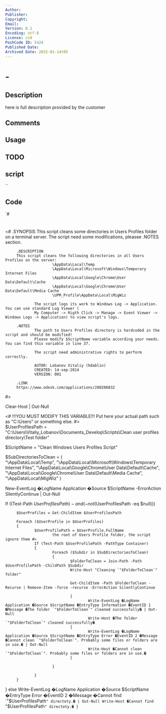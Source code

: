 ```yaml
---
Author: 
Publisher: 
Copyright: 
Email: 
Version: 0.1
Encoding: utf-8
License: cc0
PoshCode ID: 5424
Published Date: 
Archived Date: 2015-01-14t05
---
```


#  - 

## Description

here is full description provided by the customer

## Comments



## Usage



## TODO



## script

``

## Code

`#
 #
 <#
         .SYNOPSIS
         This script cleans some directories in Users Profiles folder on a terminal server.
                 The script need some modifications, pleasee .NOTES section.
                
         .DESCRIPTION
         This script cleans the following directories in all Users Profiles on the server:
                         \AppData\Local\Temp
                         \AppData\Local\Microsoft\Windows\Temporary Internet Files
                         \AppData\Local\Google\Chrome\User Data\Default\Cache
                         \AppData\Local\Google\Chrome\User Data\Default\Media Cache
                         \UPM_Profile\AppData\Local\MigWiz
                
                 The script logs its work to Windows Log -> Application. You can use standard Log Viewer (
                 My Computer -> Rigth Click -> Manage -> Event Viewer -> Windows Logs -> Application) to view script's logs.
                
         .NOTES
                 The path to Users Profiles directory is hardcoded in the script and should be modified!
                 Please modify $ScriptName variable according your needs. You can find this variable in line 37.
                
                 The script need administrative rights to perform correctly.
                
                 AUTOR: Lobanov Vitaliy (hdablin)
                 CREATED: 14-sep-2014
                 VERSION: 001
        
         .LINK  
         https://www.odesk.com/applications/280206832
 #>
  
 Clear-Host | Out-Null
  
 <#
         !!!YOU MUST MODIFY THIS VARIABLE!!!
         Put here your actual path such as "C:\Users\" or something else.
 #>     
 $UserProfilesPath = "C:\Users\Vitaliy_Lobanov\Documents\_Develop\Scripts\Clean user profiles directory\Test folder"
  
 $ScriptName = "Clean Windows Users Profiles Script"
  
 $SubDirectoriesToClean =        (      
                                                                 "\AppData\Local\Temp",
                                                                 "\AppData\Local\Microsoft\Windows\Temporary Internet Files",
                                                                 "\AppData\Local\Google\Chrome\User Data\Default\Cache",
                                                                 "\AppData\Local\Google\Chrome\User Data\Default\Media Cache",
                                                                 "\AppData\Local\MigWiz"
                                                         )
  
 New-EventLog �LogName Application �Source $ScriptName -ErrorAction SilentlyContinue | Out-Null
  
 If ((Test-Path $UserProfilesPath) -and (-not ($UserProfilesPath -eq $null)))
  
         $UserProfiles = Get-ChildItem $UserProfilesPath
  
         Foreach ($UserProfile in $UserProfiles)
         {
                 $UserProfilePath = $UserProfile.FullName
                         the root of Users Profile folder, the script ignore them #>            
                 If (Test-Path $UserProfilePath -PathType Container)
                 {
                         Foreach ($Subdir in $SubDirectoriesToClean)
                         {
                                 $FolderToClean = Join-Path -Path $UserProfilePath -ChildPath $Subdir
                                 Write-Host "Cleaning `"$FolderToClean`" folder"
                                
                                 Get-ChildItem -Path $FolderToClean -Recurse | Remove-Item -force -recurse -ErrorAction SilentlyContinue
                
                                 {
                                         Write-EventLog �LogName Application �Source $ScriptName �EntryType Information �EventID 1 �Message �The folder `"$FolderToClean`" cleaned successfully� | Out-Null
                                         Write-Host �The folder `"$FolderToClean`" cleaned successfully�
                                 {
                                         Write-EventLog �LogName Application �Source $ScriptName �EntryType Error �EventID 2 �Message �Cannot clean `"$FolderToClean`". Probably some files or folders are in use.� | Out-Null
                                         Write-Host �Cannot clean `"$FolderToClean`". Probably some files or folders are in use.�
                                 }
                
                         }
                        
                 }
         }      
 } else
         Write-EventLog �LogName Application �Source $ScriptName �EntryType Error �EventID 2 �Message �Cannot find `"$UserProfilesPath`" directoty.� | Out-Null
         Write-Host �Cannot find `"$UserProfilesPath`" directoty.�
 }
`


